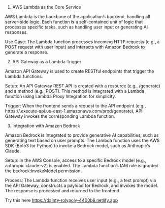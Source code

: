 1. AWS Lambda as the Core Service

AWS Lambda is the backbone of the application’s backend, handling all server-side logic. Each function is a self-contained unit of logic that processes specific tasks, such as handling user input or generating AI responses.

Use Case: The Lambda function processes incoming HTTP requests (e.g., a POST request with user input) and interacts with Amazon Bedrock to generate a response.

2. API Gateway as a Lambda Trigger

Amazon API Gateway is used to create RESTful endpoints that trigger the Lambda functions.

Setup: An API Gateway REST API is created with a resource (e.g., /generate) and a method (e.g., POST). This method is integrated with a Lambda function using Lambda Proxy Integration for simplicity.

Trigger: When the frontend sends a request to the API endpoint (e.g., https://<api-id>.execute-api.us-east-1.amazonaws.com/prod/generate), API Gateway invokes the corresponding Lambda function.

3. Integration with Amazon Bedrock

Amazon Bedrock is integrated to provide generative AI capabilities, such as generating text based on user prompts. The Lambda function uses the AWS SDK (Boto3 for Python) to invoke a Bedrock model, such as Anthropic’s Claude.

Setup: In the AWS Console, access to a specific Bedrock model (e.g., anthropic.claude-v2) is enabled. The Lambda function’s IAM role is granted the bedrock:InvokeModel permission.

Process: The Lambda function receives user input (e.g., a text prompt) via the API Gateway, constructs a payload for Bedrock, and invokes the model. The response is processed and returned to the frontend.


Try this here 
 https://dainty-rolypoly-4400b9.netlify.app
